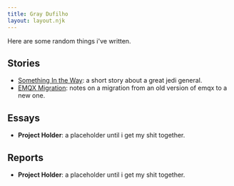 ```yaml
---
title: Gray Dufilho
layout: layout.njk
---
```


Here are some random things i've written.

## Stories

- [Something In the Way](/writing/something/): a short story about a great jedi general.
- [EMQX Migration](/writing/emqx_migration_notes/): notes on a migration from an old version of emqx to a new one.

## Essays

- **Project Holder**: a placeholder until i get my shit together.

## Reports

- **Project Holder**: a placeholder until i get my shit together.


